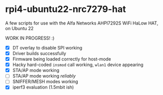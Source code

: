 # rpi4-ubuntu22-nrc7279-hat
A few scripts for use with the Alfa Networks AHPI7292S WiFi HaLow HAT, on Ubuntu 22

WORK IN PROGRESS! :)
 - [x] DT overlay to disable SPI working
 - [x] Driver builds successfully
 - [x] Firmware being loaded correctly for host-mode
 - [x] Hacky hard-coded `insmod` call working, `wlan1` device appearing
 - [x] STA/AP mode working
 - [ ] STA/AP mode working *reliably*
 - [ ] SNIFFER/MESH modes working
 - [x] iperf3 evaluation (1.5mbit ish)
